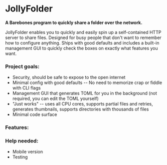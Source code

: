 # JollyFolder

**A Barebones program to quickly share a folder over the network.**

JollyFolder enables you to quickly and easily spin up a self-contained HTTP server to share files. Designed for busy people that don't want to remember how to configure anything. Ships with good defaults and includes a built-in management GUI to quickly check the boxes on exactly what features you want.

### Project goals:
- Security, should be safe to expose to the open internet
- Minimal config with good defaults -- No need to memorize crap or fiddle with CLI flags
- Management GUI that generates TOML for you in the background (not required, you can edit the TOML yourself)
- "Just works" -- uses all CPU cores, supports partial files and retries, generates thumbnails, supports directories with thousands of files
- Minimal code surface

### Features:


### Help needed:
- Mobile version
- Testing